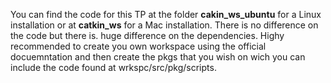 You can find the code for this TP at the folder **cakin_ws_ubuntu** for a Linux installation or at **catkin_ws** for a Mac installation. There is no difference on the code but there is. huge difference on the dependencies. Highy recommended to create you own workspace using the official docuemntation and then create the pkgs that you wish on wich you can include the code found at wrkspc/src/pkg/scripts.
